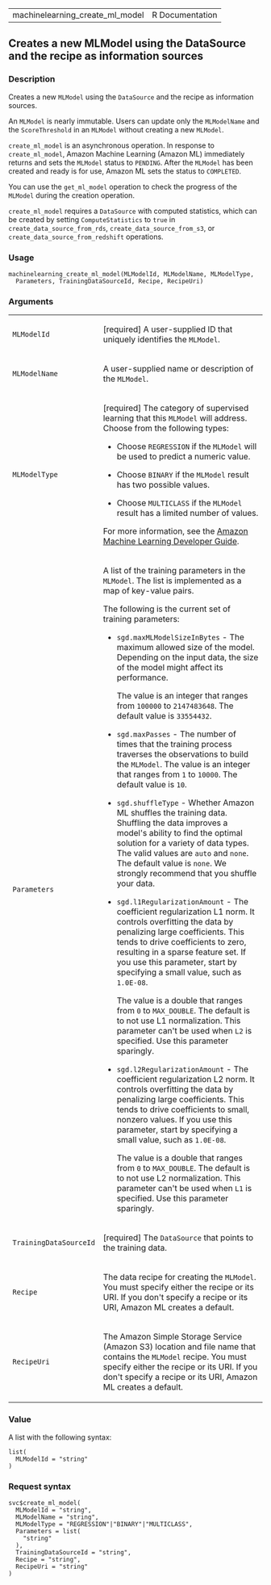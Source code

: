 <table style="width: 100%;">
<tbody>
<tr class="odd">
<td>machinelearning_create_ml_model</td>
<td style="text-align: right;">R Documentation</td>
</tr>
</tbody>
</table>

## Creates a new MLModel using the DataSource and the recipe as information sources

### Description

Creates a new `MLModel` using the `DataSource` and the recipe as
information sources.

An `MLModel` is nearly immutable. Users can update only the
`MLModelName` and the `ScoreThreshold` in an `MLModel` without creating
a new `MLModel`.

`create_ml_model` is an asynchronous operation. In response to
`create_ml_model`, Amazon Machine Learning (Amazon ML) immediately
returns and sets the `MLModel` status to `PENDING`. After the `MLModel`
has been created and ready is for use, Amazon ML sets the status to
`COMPLETED`.

You can use the `get_ml_model` operation to check the progress of the
`MLModel` during the creation operation.

`create_ml_model` requires a `DataSource` with computed statistics,
which can be created by setting `ComputeStatistics` to `true` in
`create_data_source_from_rds`, `create_data_source_from_s3`, or
`create_data_source_from_redshift` operations.

### Usage

    machinelearning_create_ml_model(MLModelId, MLModelName, MLModelType,
      Parameters, TrainingDataSourceId, Recipe, RecipeUri)

### Arguments

<table>
<colgroup>
<col style="width: 35%" />
<col style="width: 65%" />
</colgroup>
<tbody>
<tr class="odd">
<td><code
id="machinelearning_create_ml_model_:_MLModelId">MLModelId</code></td>
<td><p>[required] A user-supplied ID that uniquely identifies the
<code>MLModel</code>.</p></td>
</tr>
<tr class="even">
<td><code
id="machinelearning_create_ml_model_:_MLModelName">MLModelName</code></td>
<td><p>A user-supplied name or description of the
<code>MLModel</code>.</p></td>
</tr>
<tr class="odd">
<td><code
id="machinelearning_create_ml_model_:_MLModelType">MLModelType</code></td>
<td><p>[required] The category of supervised learning that this
<code>MLModel</code> will address. Choose from the following types:</p>
<ul>
<li><p>Choose <code>REGRESSION</code> if the <code>MLModel</code> will
be used to predict a numeric value.</p></li>
<li><p>Choose <code>BINARY</code> if the <code>MLModel</code> result has
two possible values.</p></li>
<li><p>Choose <code>MULTICLASS</code> if the <code>MLModel</code> result
has a limited number of values.</p></li>
</ul>
<p>For more information, see the <a
href="https://docs.aws.amazon.com/machine-learning/latest/dg/">Amazon
Machine Learning Developer Guide</a>.</p></td>
</tr>
<tr class="even">
<td><code
id="machinelearning_create_ml_model_:_Parameters">Parameters</code></td>
<td><p>A list of the training parameters in the <code>MLModel</code>.
The list is implemented as a map of key-value pairs.</p>
<p>The following is the current set of training parameters:</p>
<ul>
<li><p><code>sgd.maxMLModelSizeInBytes</code> - The maximum allowed size
of the model. Depending on the input data, the size of the model might
affect its performance.</p>
<p>The value is an integer that ranges from <code>100000</code> to
<code>2147483648</code>. The default value is
<code>33554432</code>.</p></li>
<li><p><code>sgd.maxPasses</code> - The number of times that the
training process traverses the observations to build the
<code>MLModel</code>. The value is an integer that ranges from
<code>1</code> to <code>10000</code>. The default value is
<code>10</code>.</p></li>
<li><p><code>sgd.shuffleType</code> - Whether Amazon ML shuffles the
training data. Shuffling the data improves a model's ability to find the
optimal solution for a variety of data types. The valid values are
<code>auto</code> and <code>none</code>. The default value is
<code>none</code>. We strongly recommend that you shuffle your
data.</p></li>
<li><p><code>sgd.l1RegularizationAmount</code> - The coefficient
regularization L1 norm. It controls overfitting the data by penalizing
large coefficients. This tends to drive coefficients to zero, resulting
in a sparse feature set. If you use this parameter, start by specifying
a small value, such as <code>1.0E-08</code>.</p>
<p>The value is a double that ranges from <code>0</code> to
<code>MAX_DOUBLE</code>. The default is to not use L1 normalization.
This parameter can't be used when <code>L2</code> is specified. Use this
parameter sparingly.</p></li>
<li><p><code>sgd.l2RegularizationAmount</code> - The coefficient
regularization L2 norm. It controls overfitting the data by penalizing
large coefficients. This tends to drive coefficients to small, nonzero
values. If you use this parameter, start by specifying a small value,
such as <code>1.0E-08</code>.</p>
<p>The value is a double that ranges from <code>0</code> to
<code>MAX_DOUBLE</code>. The default is to not use L2 normalization.
This parameter can't be used when <code>L1</code> is specified. Use this
parameter sparingly.</p></li>
</ul></td>
</tr>
<tr class="odd">
<td><code
id="machinelearning_create_ml_model_:_TrainingDataSourceId">TrainingDataSourceId</code></td>
<td><p>[required] The <code>DataSource</code> that points to the
training data.</p></td>
</tr>
<tr class="even">
<td><code
id="machinelearning_create_ml_model_:_Recipe">Recipe</code></td>
<td><p>The data recipe for creating the <code>MLModel</code>. You must
specify either the recipe or its URI. If you don't specify a recipe or
its URI, Amazon ML creates a default.</p></td>
</tr>
<tr class="odd">
<td><code
id="machinelearning_create_ml_model_:_RecipeUri">RecipeUri</code></td>
<td><p>The Amazon Simple Storage Service (Amazon S3) location and file
name that contains the <code>MLModel</code> recipe. You must specify
either the recipe or its URI. If you don't specify a recipe or its URI,
Amazon ML creates a default.</p></td>
</tr>
</tbody>
</table>

### Value

A list with the following syntax:

    list(
      MLModelId = "string"
    )

### Request syntax

    svc$create_ml_model(
      MLModelId = "string",
      MLModelName = "string",
      MLModelType = "REGRESSION"|"BINARY"|"MULTICLASS",
      Parameters = list(
        "string"
      ),
      TrainingDataSourceId = "string",
      Recipe = "string",
      RecipeUri = "string"
    )
